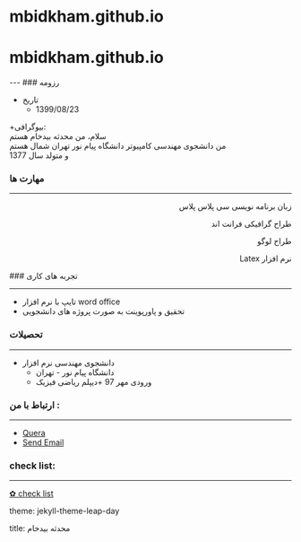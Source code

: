 # mbidkham.github.io
# mbidkham.github.io
<html>
<body>
</body>
</html>
---
### رزومه

+ تاریخ
  - 1399/08/23
<html>
<body>
<p> +بیوگرافی:
<br>سلام، من محدثه بیدخام هستم
<br>من دانشجوی مهندسی کامپیوتر دانشگاه پیام نور تهران شمال هستم
<br>و متولد سال 1377</p>
</body>
</html>


### مهارت ها

---
<p dir="rtl" align="right">زبان برنامه نویسی سی پلاس پلاس </p>
 <p dir="rtl" align="right">طراح گرافیکی فرانت اند</p>
 <p dir="rtl" align="right">طراح لوگو</p>
 <p dir="rtl" align="right">نرم افزار Latex </p>
### تجربه های کاری

---

+ تایپ با نرم افزار word office
+ تحقیق و پاورپوینت به صورت پروژه های دانشجویی
  
### تحصیلات

---

+ دانشجوی مهندسی نرم افزار
  - دانشگاه پیام نور - تهران
  - ورودی مهر 97
  +دیپلم ریاضی فیزیک
### ارتباط با من :

---

+ <a href = "https://quera.ir/profile/negarbidkham77">Quera</a>
+ <a href = "mailto:negarbidkham77@gmail.com">Send Email</a>

### check list:

<hr/>

<p><a href = " ">✿ check list </a></p>



<p>theme: jekyll-theme-leap-day
<p>title: محدثه بیدخام
